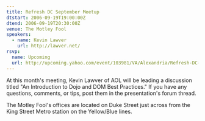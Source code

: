 ```yaml
---
title: Refresh DC September Meetup
dtstart: 2006-09-19T19:00:00Z
dtend: 2006-09-19T20:30:00Z
venue: The Motley Fool
speakers:
  - name: Kevin Lawver
    url: http://lawver.net/
rsvp:
  name: Upcoming
  url: http://upcoming.yahoo.com/event/103981/VA/Alexandria/Refresh-DC-September-Meetup/The-Motley-Fool/
---
```


At this month's meeting, Kevin Lawver of AOL will be leading a discussion titled "An Introduction to Dojo and DOM Best Practices." If you have any questions, comments, or tips, post them in the presentation's forum thread.

The Motley Fool's offices are located on Duke Street just across from the King Street Metro station on the Yellow/Blue lines.